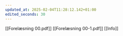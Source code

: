 ```yaml
---
updated_at: 2025-02-04T11:28:12.142+01:00
edited_seconds: 30
---
```

[[Forelæsning 00.pdf]]
[[Forelæsning 00-1.pdf]]
[[Info]]
